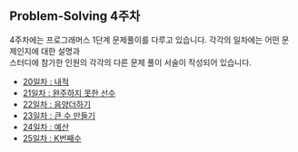 ## Problem-Solving 4주차

4주차에는 프로그래머스 1단계 문제풀이를 다루고 있습니다. 각각의 일차에는 어떤 문제인지에 대한 설명과  
스터디에 참가한 인원의 각각의 다른 문제 풀이 서술이 작성되어 있습니다.

- <a href="https://github.com/U-REskiling-acadmey/Algorithm/tree/main/Problem-Solving/4%EC%A3%BC%EC%B0%A8/20%EC%9D%BC%EC%B0%A8#%EB%AC%B8%EC%A0%9C-%EC%84%A4%EB%AA%85--%EC%B5%9C%EC%86%8C%EC%A7%81%EC%82%AC%EA%B0%81%ED%98%95">20일차 : 내적</a>
- <a href="https://github.com/U-REskiling-acadmey/Algorithm/tree/main/Problem-Solving/4%EC%A3%BC%EC%B0%A8/21%EC%9D%BC%EC%B0%A8#%EB%AC%B8%EC%A0%9C-%EC%84%A4%EB%AA%85--%EC%B5%9C%EC%86%8C%EC%A7%81%EC%82%AC%EA%B0%81%ED%98%95">21일차 : 완주하지 못한 선수</a>
- <a href="https://github.com/U-REskiling-acadmey/Algorithm/tree/main/Problem-Solving/4%EC%A3%BC%EC%B0%A8/22%EC%9D%BC%EC%B0%A8#%EB%AC%B8%EC%A0%9C-%EC%84%A4%EB%AA%85--%EC%B5%9C%EC%86%8C%EC%A7%81%EC%82%AC%EA%B0%81%ED%98%95">22일차 : 음양더하기</a>
- <a href="https://github.com/U-REskiling-acadmey/Algorithm/tree/main/Problem-Solving/4%EC%A3%BC%EC%B0%A8/23%EC%9D%BC%EC%B0%A8#%EB%AC%B8%EC%A0%9C-%EC%84%A4%EB%AA%85--%EC%B5%9C%EC%86%8C%EC%A7%81%EC%82%AC%EA%B0%81%ED%98%95">23일차 : 큰 수 만들기</a>
- <a href="https://github.com/U-REskiling-acadmey/Algorithm/tree/main/Problem-Solving/4%EC%A3%BC%EC%B0%A8/24%EC%9D%BC%EC%B0%A8#%EB%AC%B8%EC%A0%9C-%EC%84%A4%EB%AA%85--%EC%B5%9C%EC%86%8C%EC%A7%81%EC%82%AC%EA%B0%81%ED%98%95">24일차 : 예산</a>
- <a href="https://github.com/U-REskiling-acadmey/Algorithm/tree/main/Problem-Solving/4%EC%A3%BC%EC%B0%A8/25%EC%9D%BC%EC%B0%A8#%EB%AC%B8%EC%A0%9C-%EC%84%A4%EB%AA%85--%EC%B5%9C%EC%86%8C%EC%A7%81%EC%82%AC%EA%B0%81%ED%98%95">25일차 : K번째수</a>
